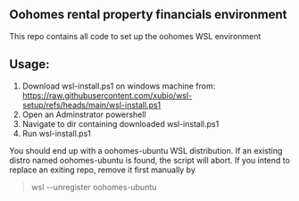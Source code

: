 ## Oohomes rental property financials environment ## 

This repo contains all code to set up the oohomes WSL environment

## Usage: ##
1. Download wsl-install.ps1 on windows machine from:
    https://raw.githubusercontent.com/xubio/wsl-setup/refs/heads/main/wsl-install.ps1
2. Open an Adminstrator powershell
3. Navigate to dir containing downloaded wsl-install.ps1
4. Run wsl-install.ps1

You should end up with a oohomes-ubuntu WSL distribution.  If an existing distro named oohomes-ubuntu is found, the script will abort.  If you intend to replace an exiting repo, remove it first manually by 
>    wsl --unregister oohomes-ubuntu
